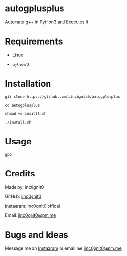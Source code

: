 # autogplusplus

Automate g++ in Python3 and Executes It

# Requirements

- Linux

- python3

# Installation

`git clone https://github.com/iinc0gnit0/autogplusplus`

`cd autogplusplus`

`chmod +x insatll.sh`

`./install.sh`

# Usage

`gpp`

# Credits

Made by: inc0gnit0

GitHub: [iinc0gnit0](https://github.com/iinc0gnit0)

Instagram: [inc0gnit0.offical](https://instagram.com/inc0gnit0.offical)

Email: iinc0gnit0@pm.me

# Bugs and Ideas

Message me on [Instagram](https://instagram.com/inc0gnit0.offical) or email me iinc0gnit0@pm.me
